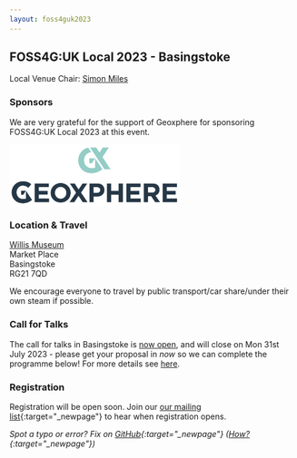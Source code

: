 ```yaml
---
layout: foss4guk2023
---
```


## FOSS4G:UK Local 2023 - Basingstoke

Local Venue Chair: [Simon Miles](mailto:Simon.Miles@geoxphere.com)



### Sponsors

We are very grateful for the support of Geoxphere for sponsoring FOSS4G:UK Local 2023 at this event. 

[<img src="images/geoxphere.png" width="300" align="middle">](https://www.geoxphere.com/)



### Location & Travel

[Willis Museum](https://www.openstreetmap.org/node/616858593#map=16/51.2625/-1.0876)<br>
Market Place<br>
Basingstoke<br>
RG21 7QD<br>

We encourage everyone to travel by public transport/car share/under their own steam if possible.


### Call for Talks

The call for talks in Basingstoke is [now open](https://forms.gle/hvfkQvwxWjxwMXMN6), and will close on Mon 31st July 2023 - please get your proposal in *now* so we can complete the programme below! For more details see [here](https://uk.osgeo.org/foss4guklocal2023/index.html#call-for-talks).


### Registration

Registration will be open soon. Join our [our mailing list](https://lists.osgeo.org/mailman/listinfo/uk){:target="_newpage"} to hear when registration opens. 

*Spot a typo or error? Fix on [GitHub](https://github.com/osgeouk/website/blob/gh-pages/foss4guklocal2023/london.md){:target="_newpage"} ([How?](https://uk.osgeo.org/editing-on-github){:target="_newpage"})*